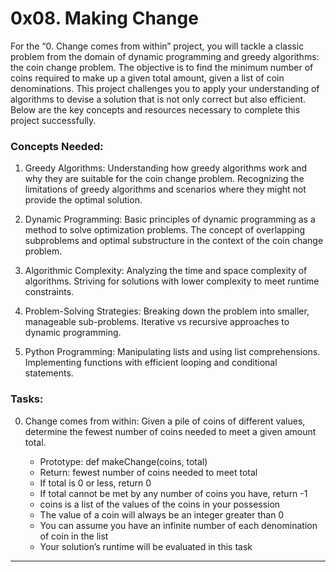 # 0x08. Making Change
For the “0. Change comes from within” project, you will tackle a classic problem from the domain of dynamic programming and greedy algorithms: the coin change problem. The objective is to find the minimum number of coins required to make up a given total amount, given a list of coin denominations. This project challenges you to apply your understanding of algorithms to devise a solution that is not only correct but also efficient. Below are the key concepts and resources necessary to complete this project successfully.

### Concepts Needed:
1. Greedy Algorithms:
Understanding how greedy algorithms work and why they are suitable for the coin change problem.
Recognizing the limitations of greedy algorithms and scenarios where they might not provide the optimal solution.

2. Dynamic Programming:
Basic principles of dynamic programming as a method to solve optimization problems.
The concept of overlapping subproblems and optimal substructure in the context of the coin change problem.

3. Algorithmic Complexity:
Analyzing the time and space complexity of algorithms.
Striving for solutions with lower complexity to meet runtime constraints.

4. Problem-Solving Strategies:
Breaking down the problem into smaller, manageable sub-problems.
Iterative vs recursive approaches to dynamic programming.

5. Python Programming:
Manipulating lists and using list comprehensions.
Implementing functions with efficient looping and conditional statements.

### Tasks:
0. Change comes from within:
    Given a pile of coins of different values, determine the fewest number of coins needed to meet a given amount total.

    -  Prototype: def makeChange(coins, total)
    -  Return: fewest number of coins needed to meet total
    -  If total is 0 or less, return 0
    -  If total cannot be met by any number of coins you have, return -1
    -  coins is a list of the values of the coins in your possession
    -  The value of a coin will always be an integer greater than 0
    -  You can assume you have an infinite number of each denomination of coin in the list
    -  Your solution’s runtime will be evaluated in this task

---
